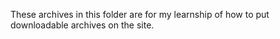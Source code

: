 These archives in this folder are for my learnship of how to put downloadable archives on the site.
